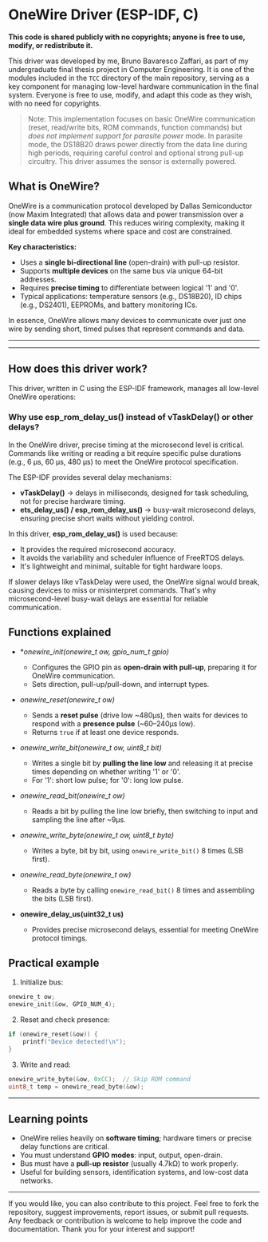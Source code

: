 # OneWire Driver (ESP-IDF, C)

**This code is shared publicly with no copyrights; anyone is free to use, modify, or redistribute it.**

This driver was developed by me, Bruno Bavaresco Zaffari, as part of my undergraduate final thesis project in Computer Engineering. It is one of the modules included in the `TCC` directory of the main repository, serving as a key component for managing low-level hardware communication in the final system. Everyone is free to use, modify, and adapt this code as they wish, with no need for copyrights.

>Note: This implementation focuses on basic OneWire communication (reset, read/write bits, ROM commands, function commands) but *does not implement support for parasite power* mode. In parasite mode, the DS18B20 draws power directly from the data line during high periods, requiring careful control and optional strong pull-up circuitry. This driver assumes the sensor is externally powered.

## What is OneWire?

OneWire is a communication protocol developed by Dallas Semiconductor (now Maxim Integrated) that allows data and power transmission over a **single data wire plus ground**. This reduces wiring complexity, making it ideal for embedded systems where space and cost are constrained.

**Key characteristics:**

* Uses a **single bi-directional line** (open-drain) with pull-up resistor.
* Supports **multiple devices** on the same bus via unique 64-bit addresses.
* Requires **precise timing** to differentiate between logical '1' and '0'.
* Typical applications: temperature sensors (e.g., DS18B20), ID chips (e.g., DS2401), EEPROMs, and battery monitoring ICs.

In essence, OneWire allows many devices to communicate over just one wire by sending short, timed pulses that represent commands and data.

---
---
## How does this driver work?

This driver, written in C using the ESP-IDF framework, manages all low-level OneWire operations:

### Why use **esp\_rom\_delay\_us()** instead of **vTaskDelay()** or other delays?

In the OneWire driver, precise timing at the microsecond level is critical. Commands like writing or reading a bit require specific pulse durations (e.g., 6 µs, 60 µs, 480 µs) to meet the OneWire protocol specification.

The ESP-IDF provides several delay mechanisms:

* **vTaskDelay()** → delays in milliseconds, designed for task scheduling, not for precise hardware timing.
* **ets\_delay\_us() / esp\_rom\_delay\_us()** → busy-wait microsecond delays, ensuring precise short waits without yielding control.

In this driver, **esp\_rom\_delay\_us()** is used because:
* It provides the required microsecond accuracy.
* It avoids the variability and scheduler influence of FreeRTOS delays.
* It's lightweight and minimal, suitable for tight hardware loops.

If slower delays like vTaskDelay were used, the OneWire signal would break, causing devices to miss or misinterpret commands. That's why microsecond-level busy-wait delays are essential for reliable communication.

## Functions explained

* **onewire\_init(onewire\_t *ow, gpio\_num\_t gpio)**

    * Configures the GPIO pin as **open-drain with pull-up**, preparing it for OneWire communication.
    * Sets direction, pull-up/pull-down, and interrupt types.

* *onewire\_reset(onewire\_t *ow)**

    * Sends a **reset pulse** (drive low \~480µs), then waits for devices to respond with a **presence pulse** (\~60–240µs low).
    * Returns `true` if at least one device responds.

* *onewire\_write\_bit(onewire\_t *ow, uint8\_t bit)**

    * Writes a single bit by **pulling the line low** and releasing it at precise times depending on whether writing '1' or '0'.
    * For '1': short low pulse; for '0': long low pulse.

* *onewire\_read\_bit(onewire\_t *ow)**

    * Reads a bit by pulling the line low briefly, then switching to input and sampling the line after \~9µs.

* *onewire\_write\_byte(onewire\_t *ow, uint8\_t byte)**

    * Writes a byte, bit by bit, using `onewire_write_bit()` 8 times (LSB first).

* *onewire\_read\_byte(onewire\_t *ow)**

    * Reads a byte by calling `onewire_read_bit()` 8 times and assembling the bits (LSB first).

* **onewire\_delay\_us(uint32\_t us)**

    * Provides precise microsecond delays, essential for meeting OneWire protocol timings.

## Practical example

1. Initialize bus:

```c
onewire_t ow;
onewire_init(&ow, GPIO_NUM_4);
```

2. Reset and check presence:

```c
if (onewire_reset(&ow)) {
    printf("Device detected!\n");
}
```

3. Write and read:

```c
onewire_write_byte(&ow, 0xCC);  // Skip ROM command
uint8_t temp = onewire_read_byte(&ow);
```
---
## Learning points

* OneWire relies heavily on **software timing**; hardware timers or precise delay functions are critical.
* You must understand **GPIO modes**: input, output, open-drain.
* Bus must have a **pull-up resistor** (usually 4.7kΩ) to work properly.
* Useful for building sensors, identification systems, and low-cost data networks.

---
If you would like, you can also contribute to this project. Feel free to fork the repository, suggest improvements, report issues, or submit pull requests. Any feedback or contribution is welcome to help improve the code and documentation. Thank you for your interest and support!
